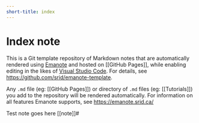 ```yaml
---
short-title: index
---
```

# Index note

This is a Git template repository of Markdown notes that are automatically rendered using [Emanote] and hosted on [[GitHub Pages]], while enabling editing in the likes of [Visual Studio Code](https://emanote.srid.ca/start/resources/editors/vscode). For details, see https://github.com/srid/emanote-template.

Any `.md` file (eg: [[GitHub Pages]]) or directory of `.md` files (eg: [[Tutorials]]) you add to the repository will be rendered automatically. For information on all features Emanote supports, see https://emanote.srid.ca/

[Emanote]: https://emanote.srid.ca/

Test note goes here [[note]]#